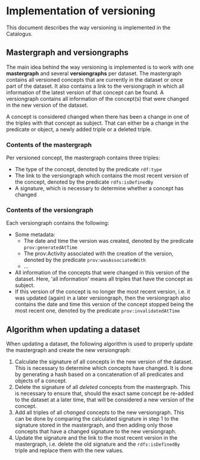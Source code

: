 # Implementation of versioning
This document describes the way versioning is implemented in the Catalogus.

## Mastergraph and versiongraphs
The main idea behind the way versioning is implemented is to work with one **mastergraph** and several **versiongraphs** per dataset. The mastergraph contains all versioned concepts that are currently in the dataset or once part of the dataset. It also contains a link to the versiongraph in which all information of the latest version of that concept can be found. A versiongraph contains all information of the concept(s) that were changed in the new version of the dataset.

A concept is considered changed when there has been a change in one of the triples with that concept as subject. That can either be a change in the predicate or object, a newly added triple or a deleted triple.

### Contents of the mastergraph
Per versioned concept, the mastergraph contains three triples:
- The type of the concept, denoted by the predicate `rdf:type`
- The link to the versiongraph which contains the most recent version of the concept, denoted by the predicate `rdfs:isDefinedBy`
- A signature, which is necessary to determine whether a concept has changed

### Contents of the versiongraph
Each versiongraph contains the following:
- Some metadata:
  - The date and time the version was created, denoted by the predicate `prov:generatedAtTime`
  - The prov:Activity associated with the creation of the version, denoted by the predicate `prov:wasAssociatedWith`
  - ...
- All information of the concepts that were changed in this version of the dataset. Here, 'all information' means all triples that have the concept as subject.
- If this version of the concept is no longer the most recent version, i.e. it was updated (again) in a later versiongraph, then the versiongraph also contains the date and time this version of the concept stopped being the most recent one, denoted by the predicate `prov:invalidatedAtTime`

## Algorithm when updating a dataset
When updating a dataset, the following algorithm is used to properly update the mastergraph and create the new versiongraph:
1. Calculate the signature of all concepts in the new version of the dataset. This is necessary to determine which concepts have changed. It is done by generating a hash based on a concatenation of all predicates and objects of a concept.
2. Delete the signature of all *deleted* concepts from the mastergraph. This is necessary to ensure that, should the exact same concept be re-added to the dataset at a later time, that will be considered a new version of the concept.
3. Add all triples of all *changed* concepts to the new versiongraph. This can be done by comparing the calculated signature in step 1 to the signature stored in the mastergraph, and then adding only those concepts that have a changed signature to the new versiongraph.
4. Update the signature and the link to the most recent version in the mastergraph, i.e. delete the old signature and the `rdfs:isDefinedBy` triple and replace them with the new values.
